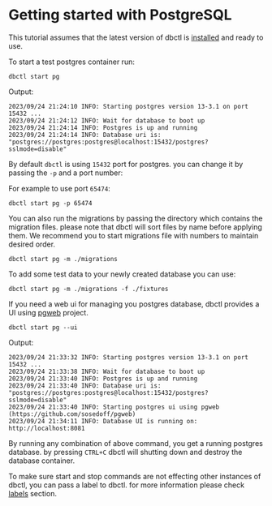 # Getting started with PostgreSQL 

This tutorial assumes that the latest version of dbctl is
[installed](../overview/install.md) and ready to use.

To start a test postgres container run:

```shell
dbctl start pg
```

Output:
```shell
2023/09/24 21:24:10 INFO: Starting postgres version 13-3.1 on port 15432 ...
2023/09/24 21:24:12 INFO: Wait for database to boot up
2023/09/24 21:24:14 INFO: Postgres is up and running
2023/09/24 21:24:14 INFO: Database uri is: "postgres://postgres:postgres@localhost:15432/postgres?sslmode=disable"
```

By default `dbctl` is using `15432` port for postgres. you can change it by passing the `-p` and a port number:

For example to use port `65474`:

```shell
dbctl start pg -p 65474
```

You can also run the migrations by passing the directory which contains the migration files. please note that dbctl will sort files by name before applying them.
We recommend you to start migrations file with numbers to maintain desired order. 

```shell
dbctl start pg -m ./migrations
```

To add some test data to your newly created database you can use:

```shell
dbctl start pg -m ./migrations -f ./fixtures
```

If you need a web ui for managing you postgres database, dbctl provides a UI using [pgweb](https://github.com/sosedoff/pgweb) project. 


```shell
dbctl start pg --ui
```

Output:
```
2023/09/24 21:33:32 INFO: Starting postgres version 13-3.1 on port 15432 ...
2023/09/24 21:33:38 INFO: Wait for database to boot up
2023/09/24 21:33:40 INFO: Postgres is up and running
2023/09/24 21:33:40 INFO: Database uri is: "postgres://postgres:postgres@localhost:15432/postgres?sslmode=disable"
2023/09/24 21:33:40 INFO: Starting postgres ui using pgweb (https://github.com/sosedoff/pgweb)
2023/09/24 21:34:11 INFO: Database UI is running on: http://localhost:8081
```

By running any combination of above command, you get a running postgres database. by pressing `CTRL+C` dbctl will shutting down and destroy the database container.

To make sure start and stop commands are not effecting other instances of dbctl, you can pass a label to dbctl.
for more information please check [labels](../reference/labels.md) section.
